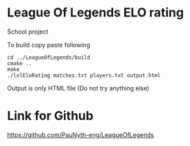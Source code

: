 # League Of Legends ELO rating
  School project
 
  To build copy paste following 

    cd ../LeagueOfLegends/build
    cmake ..
    make
    ./lolEloRating matches.txt players.txt output.html

  Output is only HTML file (Do not try anything else)

# Link for Github
  https://github.com/PauNyth-eng/LeagueOfLegends
